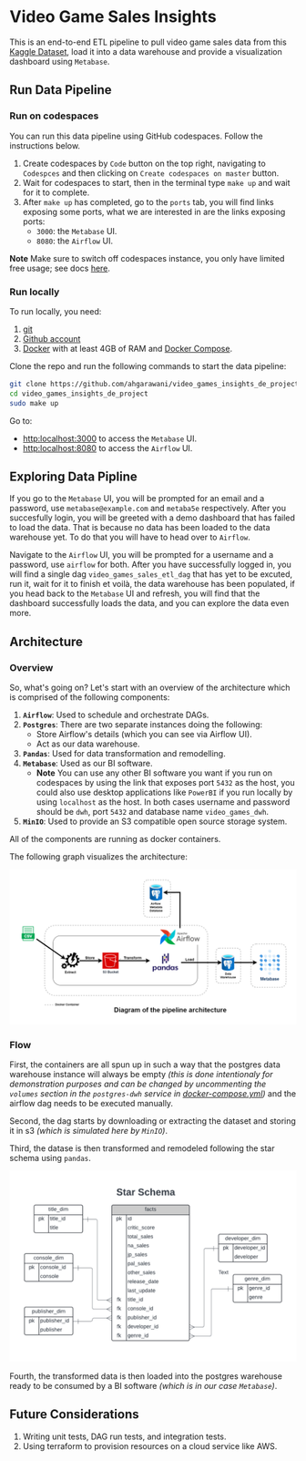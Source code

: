 # Video Game Sales Insights

This is an end-to-end ETL pipeline to pull video game sales data from this [Kaggle Dataset](https://www.kaggle.com/datasets/ujjwalaggarwal402/video-games-dataset), load it into a data warehouse and provide a visualization dashboard using `Metabase`.

## Run Data Pipeline

### Run on codespaces

You can run this data pipeline using GitHub codespaces. Follow the instructions below.

1. Create codespaces by `Code` button on the top right, navigating to `Codespces` and then clicking on `Create codespaces on master` button.
2. Wait for codespaces to start, then in the terminal type `make up` and wait for it to complete.
3. After `make up` has completed, go to the `ports` tab, you will find links exposing some ports, what we are interested in are the links exposing ports:
   - `3000`: the `Metabase` UI.
   - `8080`: the `Airflow` UI.

**Note** Make sure to switch off codespaces instance, you only have limited free usage; see docs [here](https://github.com/features/codespaces#pricing).

### Run locally

To run locally, you need:

1. [git](https://git-scm.com/book/en/v2/Getting-Started-Installing-Git)
2. [Github account](https://github.com/)
3. [Docker](https://docs.docker.com/engine/install/) with at least 4GB of RAM and [Docker Compose](https://docs.docker.com/compose/install/).

Clone the repo and run the following commands to start the data pipeline:

```bash
git clone https://github.com/ahgarawani/video_games_insights_de_project.git
cd video_games_insights_de_project
sudo make up
```

Go to:

- [http:localhost:3000](http:localhost:3000) to access the `Metabase` UI.
- [http:localhost:8080](http:localhost:8080) to access the `Airflow` UI.

## Exploring Data Pipline

If you go to the `Metabase` UI, you will be prompted for an email and a password, use `metabase@example.com` and `metaba5e` respectively. After you succesfully login, you will be greeted with a demo dashboard that has failed to load the data. That is because no data has been loaded to the data warehouse yet. To do that you will have to head over to `Airflow`.

Navigate to the `Airflow` UI, you will be prompted for a username and a password, use `airflow` for both. After you have successfully logged in, you will find a single dag `video_games_sales_etl_dag` that has yet to be excuted, run it, wait for it to finish et voilà, the data warehouse has been populated, if you head back to the `Metabase` UI and refresh, you will find that the dashboard successfully loads the data, and you can explore the data even more.

## Architecture

### Overview

So, what's going on? Let's start with an overview of the architecture which is comprised of the following components:

1. **`Airflow`**: Used to schedule and orchestrate DAGs.
2. **`Postgres`**: There are two separate instances doing the following:
   - Store Airflow's details (which you can see via Airflow UI).
   - Act as our data warehouse.
3. **`Pandas`**: Used for data transformation and remodelling.
4. **`Metabase`**: Used as our BI software.
   - **Note** You can use any other BI software you want if you run on codespaces by using the link that exposes port `5432` as the host, you could also use desktop applications like `PowerBI` if you run locally by using `localhost` as the host. In both cases username and password should be `dwh`, port `5432` and database name `video_games_dwh`.
5. **`MinIO`**: Used to provide an S3 compatible open source storage system.

All of the components are running as docker containers.

The following graph visualizes the architecture:

![Arch](assets/images/architecture-diagram.png)

### Flow

First, the containers are all spun up in such a way that the postgres data warehouse instance will always be empty _(this is done intentionaly for demonstration purposes and can be changed by uncommenting the `volumes` section in the `postgres-dwh` service in [docker-compose.yml](docker-compose.yml))_ and the airflow dag needs to be executed manually.

Second, the dag starts by downloading or extracting the dataset and storing it in s3 _(which is simulated here by `MinIO`)_.

Third, the datase is then transformed and remodeled following the star schema using `pandas`.

![Arch](assets/images/star-schema.png)

Fourth, the transformed data is then loaded into the postgres warehouse ready to be consumed by a BI software _(which is in our case `Metabase`)_.

## Future Considerations

1. Writing unit tests, DAG run tests, and integration tests.
2. Using terraform to provision resources on a cloud service like AWS.

